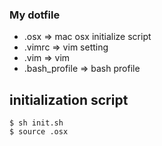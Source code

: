 ### My dotfile 

- .osx => mac osx initialize script 
- .vimrc => vim setting
- .vim => vim 
- .bash_profile => bash profile 

## initialization script 

	$ sh init.sh
	$ source .osx